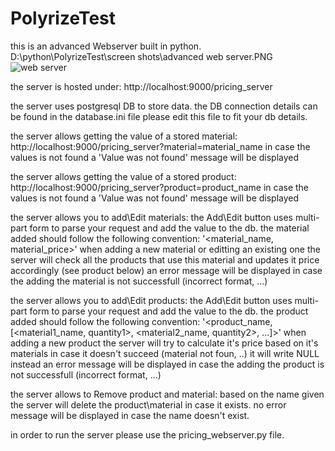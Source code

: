 # PolyrizeTest

this is an advanced Webserver built in python. 
D:\python\PolyrizeTest\screen shots\advanced web server.PNG
![web server](/repository/screen_shots\advanced_web_server.PNG?raw=true "Advance Web Server")

the server is hosted under: 
http://localhost:9000/pricing_server

the server uses postgresql DB to store data. the DB connection details can be found in the database.ini file please edit this file to fit your db details. 

the server allows getting the value of a stored material: 
http://localhost:9000/pricing_server?material=material_name
in case the values is not found a 'Value was not found' message will be displayed


the server allows getting the value of a stored product: 
http://localhost:9000/pricing_server?product=product_name
in case the values is not found a 'Value was not found' message will be displayed

the server allows you to add\Edit materials: 
	the Add\Edit button uses multi-part form to parse your request and add the value to the db. 
	the material added should follow the following convention: 
	'<material_name, material_price>'
	when adding a new material or editting an existing one the server will check all the products that use this material and updates it price accordingly (see product below)
	an error message will be displayed in case the adding the material is not successfull (incorrect format, ...)
	
the server allows you to add\Edit products: 
	the Add\Edit button uses multi-part form to parse your request and add the value to the db. 
	the product added should follow the following convention: 
	'<product_name, [<material1_name, quantity1>, <material2_name, quantity2>, ...]>'
	when adding a new product the server will try to calculate it's price based on it's materials in case it doesn't succeed (material not foun, ..) it will write NULL instead
	an error message will be displayed in case the adding the product is not successfull (incorrect format, ...)
	
the server allows to Remove product and material: 
	based on the name given the server will delete the product\material in case it exists. 
	no error message will be displayed in case the name doesn't exist. 


in order to run the server please use the pricing_webserver.py file.